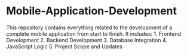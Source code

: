 # Mobile-Application-Development
This repository contains everything related to the development of a complete mobile application from start to finish. It includes:  1. Frontend Development 2. Backend Development 3. Database Integration 4. JavaScript Logic 5. Project Scope and Updates
